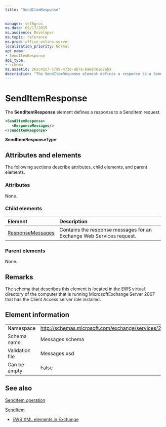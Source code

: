 ```yaml
---
title: "SendItemResponse"
 
 
manager: sethgros
ms.date: 09/17/2015
ms.audience: Developer
ms.topic: reference
ms.prod: office-online-server
localization_priority: Normal
api_name:
- SendItemResponse
api_type:
- schema
ms.assetid: 26ac41c7-57d9-473e-ab7a-bae93e1d2aba
description: "The SendItemResponse element defines a response to a SendItem request."
---
```


# SendItemResponse

The **SendItemResponse** element defines a response to a SendItem request. 
  
```xml
<SendItemResponse>
   <ResponseMessages/>
</SendItemResponse>
```

 **SendItemResponseType**
## Attributes and elements

The following sections describe attributes, child elements, and parent elements.
  
### Attributes

None.
  
### Child elements

|**Element**|**Description**|
|:-----|:-----|
|[ResponseMessages](responsemessages.md) <br/> |Contains the response messages for an Exchange Web Services request.  <br/> |
   
### Parent elements

None.
  
## Remarks

The schema that describes this element is located in the EWS virtual directory of the computer that is running MicrosoftExchange Server 2007 that has the Client Access server role installed.
  
## Element information

|||
|:-----|:-----|
|Namespace  <br/> |http://schemas.microsoft.com/exchange/services/2006/messages  <br/> |
|Schema name  <br/> |Messages schema  <br/> |
|Validation file  <br/> |Messages.xsd  <br/> |
|Can be empty  <br/> |False  <br/> |
   
## See also



[SendItem operation](senditem-operation.md)
  
[SendItem](senditem.md)


- [EWS XML elements in Exchange](ews-xml-elements-in-exchange.md)


